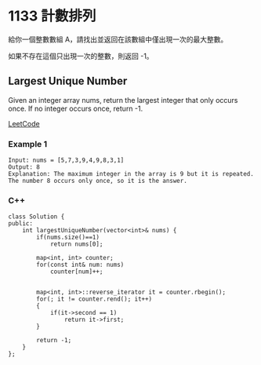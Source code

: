# 1133 計數排列

給你一個整數數組 A，請找出並返回在該數組中僅出現一次的最大整數。

如果不存在這個只出現一次的整數，則返回 -1。

## Largest Unique Number

Given an integer array nums, return the largest integer that only occurs once. If no integer occurs once, return -1.

[LeetCode](https://leetcode-cn.com/problems/largest-unique-number/)

### Example 1
```
Input: nums = [5,7,3,9,4,9,8,3,1]
Output: 8
Explanation: The maximum integer in the array is 9 but it is repeated. The number 8 occurs only once, so it is the answer.
```

### C++ 

```
class Solution {
public:
    int largestUniqueNumber(vector<int>& nums) {
        if(nums.size()==1)
            return nums[0];
            
        map<int, int> counter;
        for(const int& num: nums)
            counter[num]++;
        
        
        map<int, int>::reverse_iterator it = counter.rbegin();
        for(; it != counter.rend(); it++)
        {
            if(it->second == 1)
                return it->first;
        }

        return -1;
    }
};
```
